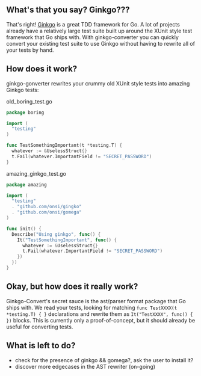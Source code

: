 What's that you say? Ginkgo???
-----------------------

That's right! [Ginkgo](https://github.com/onsi/ginkgo) is a great TDD framework for Go. A lot of projects already have a relatively large test suite built up around the XUnit style test framework that Go ships with. With ginkgo-converter you can quickly convert your existing test suite to use Ginkgo without having to rewrite all of your tests by hand.

How does it work?
-----------------

ginkgo-gonverter rewrites your crummy old XUnit style tests into amazing Ginkgo tests:

old_boring_test.go
```go
package boring

import (
  "testing"
)

func TestSomethingImportant(t *testing.T) {
  whatever := &UselessStruct{}
  t.Fail(whatever.ImportantField != "SECRET_PASSWORD")
}
```

amazing_ginkgo_test.go
```go
package amazing

import (
  "testing"
  . "github.com/onsi/gingko"
  . "github.com/onsi/gomega"
)

func init() {
  Describe("Using ginkgo", func() {
    It("TestSomethingImportant", func() {
      whatever := &UselessStruct{}
      t.Fail(whatever.ImportantField != "SECRET_PASSWORD")
    })
  })
}
```

Okay, but how does it really work?
----------------------------------

Ginkgo-Convert's secret sauce is the ast/parser format package that Go ships with. We read your tests, looking for matching `func TestXXXX(t *testing.T) { }` declarations and rewrite them as `It("TestXXXX", func() { })` blocks. This is currently only a proof-of-concept, but it should already be useful for converting tests.

What is left to do?
-----------------------
- check for the presence of ginkgo && gomega?, ask the user to install it?
- discover more edgecases in the AST rewriter (on-going)
